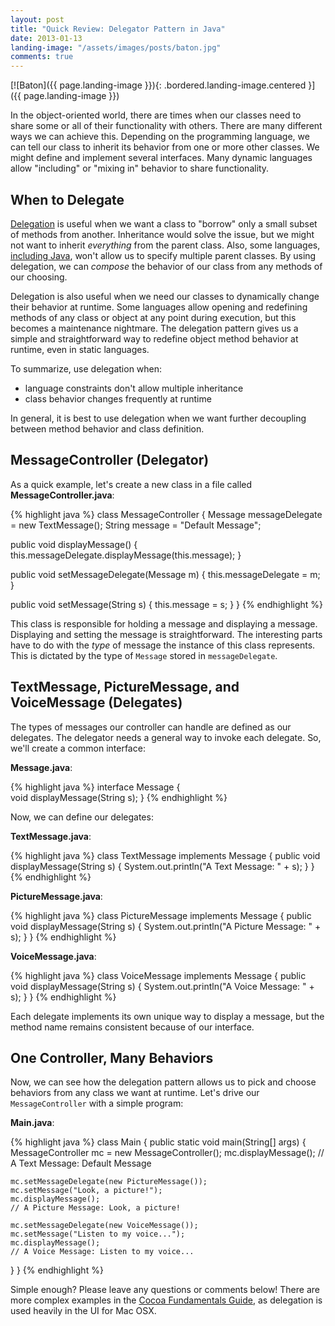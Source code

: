 ```yaml
---
layout: post
title: "Quick Review: Delegator Pattern in Java"
date: 2013-01-13
landing-image: "/assets/images/posts/baton.jpg"
comments: true
---
```


[![Baton]({{ page.landing-image }}){: .bordered.landing-image.centered }]({{ page.landing-image }})

In the object-oriented world, there are times when our classes need to share some or all of their functionality with others. There are many different ways we can achieve this. Depending on the programming language, we can tell our class to inherit its behavior from one or more other classes. We might define and implement several interfaces. Many dynamic languages allow "including" or "mixing in" behavior to share functionality.

## When to Delegate

[Delegation](http://en.wikipedia.org/wiki/Delegation_pattern) is useful when we want a class to "borrow" only a small subset of methods from another. Inheritance would solve the issue, but we might not want to inherit *everything* from the parent class. Also, some languages, [including Java](http://javapapers.com/core-java/why-multiple-inheritance-is-not-supported-in-java/), won't allow us to specify multiple parent classes. By using delegation, we can *compose* the behavior of our class from any methods of our choosing.

Delegation is also useful when we need our classes to dynamically change their behavior at runtime. Some languages allow opening and redefining methods of any class or object at any point during execution, but this becomes a maintenance nightmare.  The delegation pattern gives us a simple and straightforward way to redefine object method behavior at runtime, even in static languages.

To summarize, use delegation when:

* language constraints don't allow multiple inheritance
* class behavior changes frequently at runtime

In general, it is best to use delegation when we want further decoupling between method behavior and class definition.

## MessageController (Delegator)

As a quick example, let's create a new class in a file called **MessageController.java**:

{% highlight java %}
class MessageController {
  Message messageDelegate = new TextMessage();
  String message = "Default Message";
 
  public void displayMessage() {
    this.messageDelegate.displayMessage(this.message);
  }
 
  public void setMessageDelegate(Message m) {
    this.messageDelegate = m;
  }
 
  public void setMessage(String s) {
    this.message = s;
  }
}
{% endhighlight %}

This class is responsible for holding a message and displaying a message. Displaying and setting the message is straightforward. The interesting parts have to do with the *type* of message the instance of this class represents. This is dictated by the type of `Message` stored in `messageDelegate`.

## TextMessage, PictureMessage, and VoiceMessage (Delegates)

The types of messages our controller can handle are defined as our delegates. The delegator needs a general way to invoke each delegate.  So, we'll create a common interface:

 **Message.java**:

{% highlight java %}
interface Message {  
  void displayMessage(String s);
}
{% endhighlight %}

Now, we can define our delegates:

**TextMessage.java**:

{% highlight java %}
class TextMessage implements Message {
  public void displayMessage(String s) {
    System.out.println("A Text Message: " + s);
  }
}
{% endhighlight %}

**PictureMessage.java**:

{% highlight java %}
class PictureMessage implements Message {
  public void displayMessage(String s) {
    System.out.println("A Picture Message: " + s);
  }
}
{% endhighlight %}

**VoiceMessage.java**:

{% highlight java %}
class VoiceMessage implements Message {
  public void displayMessage(String s) {
    System.out.println("A Voice Message: " + s);
  }
}
{% endhighlight %}

Each delegate implements its own unique way to display a message, but the method name remains consistent because of our interface.

## One Controller, Many Behaviors

Now, we can see how the delegation pattern allows us to pick and choose behaviors from any class we want at runtime. Let's drive our `MessageController` with a simple program:

**Main.java**:

{% highlight java %}
class Main {
  public static void main(String[] args) {
    MessageController mc = new MessageController();
    mc.displayMessage();
    // A Text Message: Default Message
 
    mc.setMessageDelegate(new PictureMessage());
    mc.setMessage("Look, a picture!");
    mc.displayMessage();
    // A Picture Message: Look, a picture!
 
    mc.setMessageDelegate(new VoiceMessage());
    mc.setMessage("Listen to my voice...");
    mc.displayMessage();
    // A Voice Message: Listen to my voice...
  }
}
{% endhighlight %}

Simple enough? Please leave any questions or comments below! There are more complex examples in the [Cocoa Fundamentals Guide](https://developer.apple.com/library/mac/#documentation/Cocoa/Conceptual/CocoaFundamentals/CommunicatingWithObjects/CommunicateWithObjects.html#//apple_ref/doc/uid/TP40002974-CH7-SW18), as delegation is used heavily in the UI for Mac OSX.
